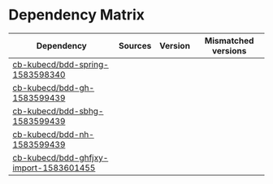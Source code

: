 # Dependency Matrix

Dependency | Sources | Version | Mismatched versions
---------- | ------- | ------- | -------------------
[cb-kubecd/bdd-spring-1583598340](https://github.com/cb-kubecd/bdd-spring-1583598340.git) |  | []() | 
[cb-kubecd/bdd-gh-1583599439](https://github.com/cb-kubecd/bdd-gh-1583599439.git) |  | []() | 
[cb-kubecd/bdd-sbhg-1583599439](https://github.com/cb-kubecd/bdd-sbhg-1583599439.git) |  | []() | 
[cb-kubecd/bdd-nh-1583599439](https://github.com/cb-kubecd/bdd-nh-1583599439.git) |  | []() | 
[cb-kubecd/bdd-ghfjxy-import-1583601455](https://github.com/cb-kubecd/bdd-ghfjxy-import-1583601455.git) |  | []() | 
